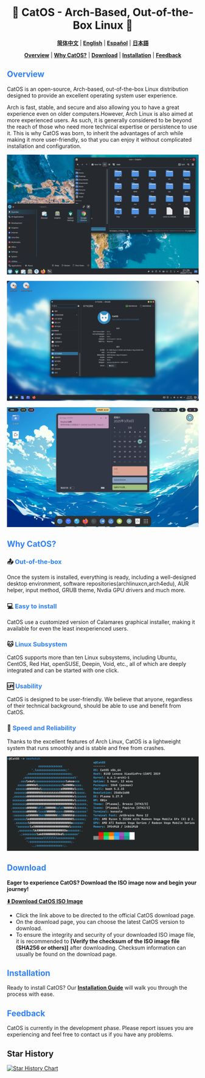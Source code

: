 <h1 align="center">🚀 CatOS - Arch-Based, Out-of-the-Box Linux 🚀</h1>

<div align="center">

[**简体中文**](README_zh_CN.md) |  [**English**](README.md)  |  [**Español**](README_ES.md) | [**日本語**](README_JP.md)

[**Overview**](#overview) |  [**Why CatOS?**](#why-catos)  |  [**Download**](#overview) | [**Installation**](#overview) | [**Feedback**](#overview)
</div>

## <font color=#2f81f7>Overview</font>

CatOS is an open-source, Arch-based, out-of-the-box Linux distribution designed to provide an excellent operating system user experience.

Arch is fast, stable, and secure and also allowing you to have a great experience even on older computers.However, Arch Linux is also aimed at more experienced users. As such, it is generally considered to be beyond the reach of those who need more technical expertise or persistence to use it. This is why CatOS was born, to inherit the advantages of arch while making it more user-friendly, so that you can enjoy it without complicated installation and configuration.

![image](./preview/desktop_en.png)

![image](./preview/preview_kde.png)

![image](./preview/preview_gnome.png)

## <font color=#2f81f7>Why CatOS?</font>

### 📤 <font color=#2f81f7>Out-of-the-box</font>
Once the system is installed, everything is ready, including a well-designed desktop environment, software repositories(archlinuxcn,arch4edu), AUR helper, input method, GRUB theme, Nvdia GPU drivers and much more.

### 💻 <font color=#2f81f7>Easy to install</font>
CatOS use a customized version of Calamares graphical installer, making it available for even the least inexperienced users.

### 🐱 <font color=#2f81f7>Linux Subsystem</font>
CatOS supports more than ten Linux subsystems, including Ubuntu, CentOS, Red Hat, openSUSE, Deepin, Void, etc., all of which are deeply integrated and can be started with one click.

### 🆙 <font color=#2f81f7>Usability</font>
CatOS is designed to be user-friendly. We believe that anyone, regardless of their technical background, should be able to use and benefit from CatOS.

### 🚀 <font color=#2f81f7>Speed and Reliability</font>
Thanks to the excellent features of Arch Linux, CatOS is a lightweight system that runs smoothly and is stable and free from crashes.

![image](./preview/neofetch_en.png)

## <font color=#2f81f7>Download</font>

**Eager to experience CatOS? Download the ISO image now and begin your journey!**

[**⬇️  Download CatOS ISO Image**](https://catos.info/en/docs/download)

*   Click the link above to be directed to the official CatOS download page.
*   On the download page, you can choose the latest CatOS version to download.
*   To ensure the integrity and security of your downloaded ISO image file, it is recommended to **[Verify the checksum of the ISO image file (SHA256 or others)]** after downloading. Checksum information can usually be found on the download page. 


## <font color=#2f81f7>Installation</font>

Ready to install CatOS? Our [**Installation Guide**](https://catos.info/en/docs/installation/installation00) will walk you through the process with ease.


## <font color=#2f81f7>Feedback</font>

CatOS is currently in the development phase. Please report issues you are experiencing and feel free to contact us if you have any problems.

## Star History

[![Star History Chart](https://api.star-history.com/svg?repos=CatOS-Home/CatOS&type=Date)](https://star-history.com/#CatOS-Home/CatOS&Date)
